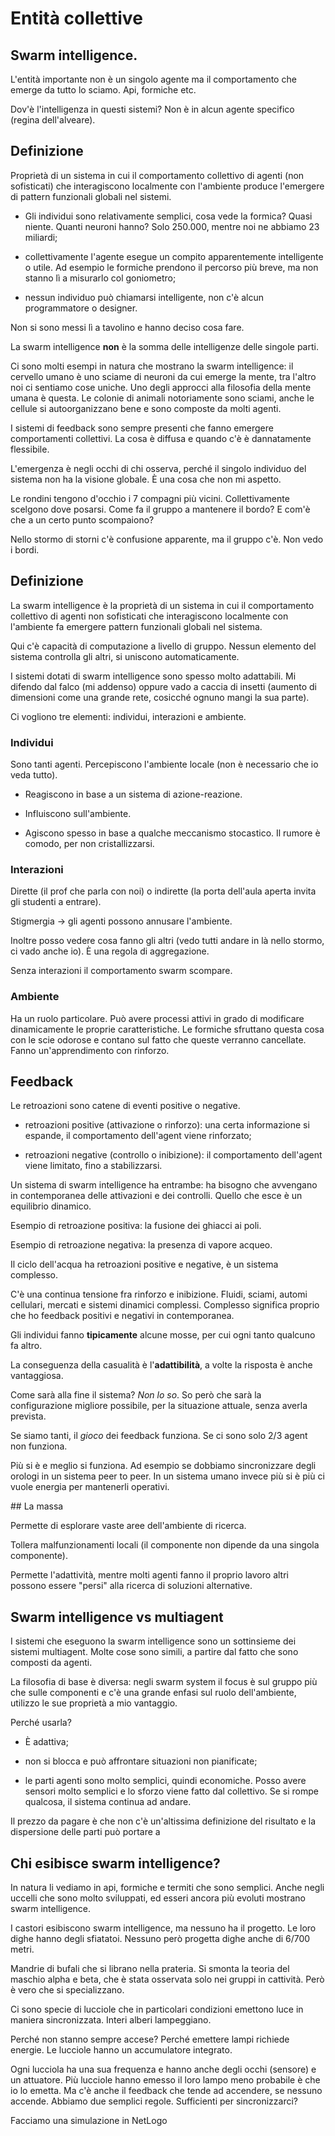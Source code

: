 # Entità collettive

## Swarm intelligence.

L'entità importante non è un singolo agente ma il comportamento
che emerge da tutto lo sciamo. Api, formiche etc.

Dov'è l'intelligenza in questi sistemi? Non è in alcun agente specifico (regina dell'alveare).

## Definizione

Proprietà di un sistema in cui il comportamento collettivo di agenti (non sofisticati) che interagiscono
localmente con l'ambiente produce l'emergere di pattern funzionali globali nel sistemi.

- Gli individui sono relativamente semplici, cosa vede la formica? Quasi niente. Quanti neuroni hanno?
    Solo 250.000, mentre noi ne abbiamo 23 miliardi;

- collettivamente l'agente esegue un compito apparentemente intelligente o utile. Ad esempio le formiche
    prendono il percorso più breve, ma non stanno lì a misurarlo col goniometro;

- nessun individuo può chiamarsi intelligente, non c'è alcun programmatore o designer.

Non si sono messi lì a tavolino e hanno deciso cosa fare.

La swarm intelligence **non** è la somma delle intelligenze delle singole parti.

Ci sono molti esempi in natura che mostrano la swarm intelligence: il cervello umano è uno sciame
di neuroni da cui emerge la mente, tra l'altro noi ci sentiamo cose uniche. Uno degli approcci
alla filosofia della mente umana è questa.
Le colonie di animali notoriamente sono sciami, anche le cellule si autoorganizzano bene e sono composte
da molti agenti.

I sistemi di feedback sono sempre presenti che fanno emergere comportamenti collettivi. La cosa è diffusa
e quando c'è è dannatamente flessibile.

L'emergenza è negli occhi di chi osserva, perché il singolo individuo del sistema non ha la visione globale.
È una cosa che non mi aspetto.

Le rondini tengono d'occhio i 7 compagni più vicini. Collettivamente scelgono dove posarsi.
Come fa il gruppo a mantenere il bordo? E com'è che a un certo punto scompaiono?

Nello stormo di storni c'è confusione apparente, ma il gruppo c'è. Non vedo i bordi.

## Definizione

La swarm intelligence è la proprietà di un sistema in cui il comportamento collettivo di agenti non sofisticati
che interagiscono localmente con l'ambiente fa emergere pattern funzionali globali nel sistema.

Qui c'è capacità di computazione a livello di gruppo. Nessun elemento del sistema controlla gli altri, si uniscono
automaticamente.

I sistemi dotati di swarm intelligence sono spesso molto adattabili. Mi difendo dal falco (mi addenso) oppure vado
a caccia di insetti (aumento di dimensioni come una grande rete, cosicché ognuno mangi la sua parte).

Ci vogliono tre elementi: individui, interazioni e ambiente.

### Individui

Sono tanti agenti. Percepiscono l'ambiente locale (non è necessario che io veda tutto).
- Reagiscono in base a un sistema di azione-reazione.

- Influiscono sull'ambiente.

- Agiscono spesso in base a qualche meccanismo stocastico. Il rumore è comodo, per non cristallizzarsi.

### Interazioni

Dirette (il prof che parla con noi) o indirette (la porta dell'aula aperta invita gli studenti a entrare).

Stigmergia -> gli agenti possono annusare l'ambiente.

Inoltre posso vedere cosa fanno gli altri (vedo tutti andare in là nello stormo, ci vado anche io).
È una regola di aggregazione.

Senza interazioni il comportamento swarm scompare.

### Ambiente

Ha un ruolo particolare. Può avere processi attivi in grado di modificare dinamicamente le proprie caratteristiche.
Le formiche sfruttano questa cosa con le scie odorose e contano sul fatto che queste verranno cancellate.
Fanno un'apprendimento con rinforzo.

## Feedback

Le retroazioni sono catene di eventi positive o negative.

- retroazioni positive (attivazione o rinforzo):
    una certa informazione si espande, il comportamento dell'agent viene rinforzato;

- retroazioni negative (controllo o inibizione):
    il comportamento dell'agent viene limitato, fino a stabilizzarsi.

Un sistema di swarm intelligence ha entrambe: ha bisogno che avvengano in contemporanea delle attivazioni
e dei controlli. Quello che esce è un equilibrio dinamico.

Esempio di retroazione positiva: la fusione dei ghiacci ai poli.

Esempio di retroazione negativa: la presenza di vapore acqueo.

Il ciclo dell'acqua ha retroazioni positive e negative, è un sistema complesso.

C'è una continua tensione fra rinforzo e inibizione. Fluidi, sciami, automi cellulari, mercati e sistemi dinamici complessi.
Complesso significa proprio che ho feedback positivi e negativi in contemporanea.

Gli individui fanno **tipicamente** alcune mosse, per cui ogni tanto qualcuno fa altro.

La conseguenza della casualità è l'**adattibilità**, a volte la risposta è anche vantaggiosa.

Come sarà alla fine il sistema? _Non lo so_. So però che sarà la configurazione migliore possibile, per la
situazione attuale, senza averla prevista.

Se siamo tanti, il _gioco_ dei feedback funziona. Se ci sono solo 2/3 agent non funziona.

Più si è e meglio si funziona. Ad esempio se dobbiamo sincronizzare degli orologi in un sistema peer to peer.
In un sistema umano invece più si è più ci vuole energia per mantenerli operativi.

## La massa

Permette di esplorare vaste aree dell'ambiente di ricerca.

Tollera malfunzionamenti locali (il componente non dipende da una singola componente).

Permette l'adattività, mentre molti agenti fanno il proprio lavoro altri possono essere "persi" alla ricerca
di soluzioni alternative.

## Swarm intelligence vs multiagent

I sistemi che eseguono la swarm intelligence sono un sottinsieme dei sistemi multiagent. Molte cose sono simili,
a partire dal fatto che sono composti da agenti.

La filosofia di base è diversa: negli swarm system il focus è sul gruppo più che sulle componenti e c'è una grande
enfasi sul ruolo dell'ambiente, utilizzo le sue proprietà a mio vantaggio.

Perché usarla?

- È adattiva;

- non si blocca e può affrontare situazioni non pianificate;

- le parti agenti sono molto semplici, quindi economiche. Posso avere sensori molto semplici
e lo sforzo viene fatto dal collettivo. Se si rompe qualcosa, il sistema continua ad andare.

Il prezzo da pagare è che non c'è un'altissima definizione del risultato e la dispersione delle parti può
portare a 

## Chi esibisce swarm intelligence?

In natura li vediamo in api, formiche e termiti che sono semplici. Anche negli uccelli che sono molto
sviluppati, ed esseri ancora più evoluti mostrano swarm intelligence.

I castori esibiscono swarm intelligence, ma nessuno ha il progetto. Le loro dighe hanno degli sfiatatoi.
Nessuno però progetta dighe anche di 6/700 metri.

Mandrie di bufali che si librano nella prateria. Si smonta la teoria del maschio alpha e beta, che è stata
osservata solo nei gruppi in cattività. Però è vero che si specializzano.

Ci sono specie di lucciole che in particolari condizioni emettono luce in maniera sincronizzata.
Interi alberi lampeggiano.

Perché non stanno sempre accese? Perché emettere lampi richiede energie. Le lucciole hanno un accumulatore integrato.

Ogni lucciola ha una sua frequenza e hanno anche degli occhi (sensore) e un attuatore. Più lucciole hanno emesso
il loro lampo meno probabile è che io lo emetta. Ma c'è anche il feedback che tende ad accendere, se nessuno
accende. Abbiamo due semplici regole. Sufficienti per sincronizzarci?

Facciamo una simulazione in NetLogo
